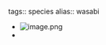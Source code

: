 tags:: species
alias:: wasabi

- ![image.png](https://peach-geographical-bat-397.mypinata.cloud/ipfs/Qmb3FWw87fArLJZy3EireqTxvMbbQ85kApzRh8bwbsVDas)
-